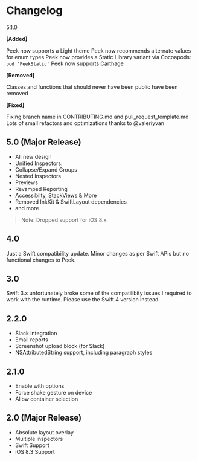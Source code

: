 # Changelog

5.1.0

**[Added]**

Peek now supports a Light theme
Peek now recommends alternate values for enum types
Peek now provides a Static Library variant via Cocoapods: `pod 'PeekStatic'`
Peek now supports Carthage

**[Removed]**

Classes and functions that should never have been public have been removed

**[Fixed]**

Fixing branch name in CONTRIBUTING.md and pull_request_template.md
Lots of small refactors and optimizations thanks to @valeriyvan

5.0 (Major Release)
-

- All new design
- Unified Inspectors:
- Collapse/Expand Groups
- Nested Inspectors
- Previews
- Revamped Reporting
- Accessibilty, StackViews & More
- Removed InkKit & SwiftLayout dependencies
- and more

> Note: Dropped support for iOS 8.x.

4.0
-

Just a Swift compatibility update.
Minor changes as per Swift APIs but no functional changes to Peek.

3.0
-

Swift 3.x unfortunately broke some of the compatilibity issues I required to work with the runtime.
Please use the Swift 4 version instead.

2.2.0
-

* Slack integration
* Email reports
* Screenshot upload block (for Slack)
* NSAttributedString support, including paragraph styles

2.1.0
-

* Enable with options
* Force shake gesture on device
* Allow container selection

2.0 (Major Release)
-

* Absolute layout overlay
* Multiple inspectors
* Swift Support
* iOS 8.3 Support
